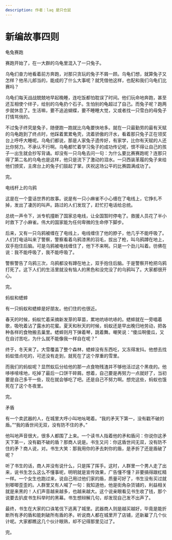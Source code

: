 ```yaml
---
description: 作者：laq 是只仓鼠
---
```


# 新编故事四则

龟兔赛跑


&#x20;       赛跑开始了，在一大群的乌龟里混入了一只兔子。

&#x20;       乌龟们奋力地看着前方奔跑，对那只贪玩的兔子不屑一顾。乌龟们想，就算兔子又怎样？他吊儿郎当的，能成的了什么大事呢？就凭借他这样，也配和我们乌龟们比赛吗？

&#x20;       乌龟们每天战战兢兢地早起晚睡，连吃饭都怕耽误了时间。他们玩命地奔跑，甚至还互相使个绊子，给别的乌龟扔个石子。生怕别的龟超过了自己。而兔子呢？跑两步就休息了。生活嘛，要不追追蝴蝶，要不睡睡大觉，又或者找一只雪白的母兔子打情骂俏的。

&#x20;       不过兔子终究是兔子，随便跑一跑就比乌龟要快地多。就在一只最勤劳的最有天赋的乌龟跑到了终点时，他踩着累累龟壳，流着骄傲的汗水，看着那只兔子正在领奖台上呼呼大睡呢。乌龟们都说，那是人家兔子遗传好，有家学，比你有天赋的人还比你努力。不承认不行啊。乌龟都忙着学习兔子的成功传记呢，恨不得让自己的孩子一出生就会抄写背诵。却没有一只乌龟去问一句：为什么要比赛赛跑呢？连那只得了第二名的乌龟也是这样，他只是流下了激动的泪水。一只西装革履的兔子来给他们颁奖，主席台上的兔子们鼓起了掌。庆祝这场公平的比赛圆满成功了。

&#x20;       完。

电线杆上的乌鸦


&#x20;       这是在一个童话世界的故事。说是有一只小麻雀不小心缠在了电线上，它挣扎不掉，发出了凄厉的叫声。路过的人们发现了，赶忙打电话给总统。

&#x20;       总统一声令下，派专机撞断了国家总电线，让全国暂时停电了。救援人员花了半小时救下了小麻雀。伟大的国家能为任何卑微的生命停下脚步。

&#x20;       后来，又有一只乌鸦被缠在了电线上，电线缠住了他的脖子，他几乎不能呼吸了。人们打电话叫来了警察，警察看着乌鸦漆黑的羽毛，拔出了枪，叫乌鸦蹲在地上，双手抱住后脑。可是乌鸦被电线缠住了，他下不来啊。只是一个劲儿叫着。彷佛在说：我不能呼吸了，我不能呼吸了。

&#x20;       警察警告了乌鸦三次，乌鸦都没有蹲在地上，双手抱住后脑。于是警察开枪把乌鸦打死了。这下人们的生活里就没有恼人的黑色和没完没了的乌鸦叫了。大家都很开心。

&#x20;       完。

蚂蚁和蟋蟀


&#x20;       有一只蚂蚁和蟋蟀是好朋友。他们住的也很近。

&#x20;       春天的时候，蚂蚁忙着采摘新发芽的草苗，累地吭哧吭哧的。蟋蟀就在一旁唱着歌，吸吮着沾了露水的花蜜。夏天和秋天的时候，蚂蚁还是早出晚归地劳动，把各种各样的食物搬去巢里。蟋蟀则月下弹着琴，跳着舞。嘲笑说：“傻瓜啊傻瓜，又在自讨苦吃，为什么就不能像我一样自在呢？”

&#x20;       终于，冬天来了。大雪覆盖了整个森林，蟋蟀没有东西吃，又冻得发抖。他想去找蚂蚁借点吃的，可还没有走到，就死在了这个厚重的雪里。

&#x20;       而我们的蚂蚁呢？显然蚁后分给他的那一点食物残渣并不够他活过这个黑夜的。他哆哆嗦嗦地，吃掉了最后一口饼干碎屑。想着，自己要是再努力一点就好了，当初要是自己多干一些，现在就会够吃了吧。还是自己不努力啊。想完这些，蚂蚁也饿死在了这个冬夜里。

&#x20;       完。

矛盾


&#x20;       有一个卖武器的人，在城里大呼小叫地吆喝着。“我的矛天下第一，没有戳不破的盾。”“我的盾世间无双，没有防不住的矛。”

&#x20;       他叫地声音很大，很多人都围了上来。一个读书人指着他的矛和盾问：你说你这矛天下第一，没有戳不破的盾？那商人说是。书生又问：你这盾世间无双，没有防不住的矛？商人说，对。书生大笑：那我用你的矛去刺你的盾，是矛折了还是盾破了呢？

&#x20;       听了书生的话，商人并没有说什么，只是挥了挥手。这时，人群里一个男人走了出来，说书生怎么这么不懂事呢，明明就是宣传效果，广告懂不懂？非要搞得跟杠精一样。一个女生也跑过来，说自己用过他们家的盾，质量可好了，书生没有买过就别唧唧歪歪的。人群里又有人喊了一句：我知道他，他是街角杂货铺的，利益相关就是来黑的！人们声音越来越多，也越来越大。这个说亲眼看见书生收了钱，那个说要去扒皮书生科举时的黑幕。书生想辩解几句，却发现自己发不出声了。

&#x20;       最终，书生在大家的口诛笔伐下逃离了城里。武器商人则是越买越好，毕竟是能折断所有矛的盾和能刺破所有盾的矛。听说商人都在城里开了店铺，还新雇了几个伙计呢。大家都瞧这几个伙计眼熟，却不记得那里见过了。

&#x20;       完。

